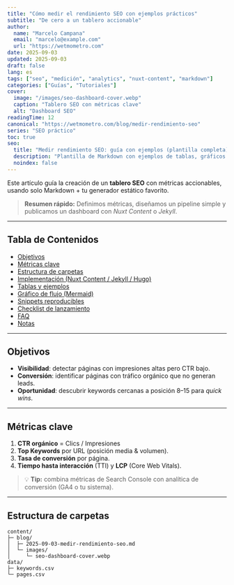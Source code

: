 ```yaml
---
title: "Cómo medir el rendimiento SEO con ejemplos prácticos"
subtitle: "De cero a un tablero accionable"
author:
  name: "Marcelo Campana"
  email: "marcelo@example.com"
  url: "https://wetmometro.com"
date: 2025-09-03
updated: 2025-09-03
draft: false
lang: es
tags: ["seo", "medición", "analytics", "nuxt-content", "markdown"]
categories: ["Guías", "Tutoriales"]
cover:
  image: "/images/seo-dashboard-cover.webp"
  caption: "Tablero SEO con métricas clave"
  alt: "Dashboard SEO"
readingTime: 12
canonical: "https://wetmometro.com/blog/medir-rendimiento-seo"
series: "SEO práctico"
toc: true
seo:
  title: "Medir rendimiento SEO: guía con ejemplos (plantilla completa)"
  description: "Plantilla de Markdown con ejemplos de tablas, gráficos Mermaid, notas al pie, y snippets reproducibles."
  noindex: false
---
```





Este artículo guía la creación de un **tablero SEO** con métricas accionables, usando solo Markdown + tu generador estático favorito.

> **Resumen rápido:** Definimos métricas, diseñamos un pipeline simple y publicamos un dashboard con _Nuxt Content_ o _Jekyll_.

---

## Tabla de Contenidos

- [Objetivos](#objetivos)
- [Métricas clave](#métricas-clave)
- [Estructura de carpetas](#estructura-de-carpetas)
- [Implementación (Nuxt Content / Jekyll / Hugo)](#implementación)
- [Tablas y ejemplos](#tablas-y-ejemplos)
- [Gráfico de flujo (Mermaid)](#gráfico-de-flujo-mermaid)
- [Snippets reproducibles](#snippets-reproducibles)
- [Checklist de lanzamiento](#checklist-de-lanzamiento)
- [FAQ](#faq)
- [Notas](#notas)

---

## Objetivos

- **Visibilidad**: detectar páginas con impresiones altas pero CTR bajo.  
- **Conversión**: identificar páginas con tráfico orgánico que no generan leads.
- **Oportunidad**: descubrir keywords cercanas a posición 8–15 para _quick wins_.

---

## Métricas clave

1. **CTR orgánico** = Clics / Impresiones  
2. **Top Keywords** por URL (posición media & volumen).  
3. **Tasa de conversión** por página.  
4. **Tiempo hasta interacción** (TTI) y **LCP** (Core Web Vitals).  

> 💡 **Tip:** combina métricas de Search Console con analítica de conversión (GA4 o tu sistema).

---

## Estructura de carpetas

```text
content/
├─ blog/
│  ├─ 2025-09-03-medir-rendimiento-seo.md
│  └─ images/
│     └─ seo-dashboard-cover.webp
data/
├─ keywords.csv
└─ pages.csv